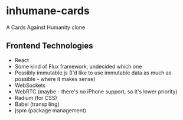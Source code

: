 # inhumane-cards
A Cards Against Humanity clone

## Frontend Technologies
* React
* Some kind of Flux framework, undecided which one
* Possibly immutable.js (I'd like to use immutable data as much as possible - where it makes sense)
* WebSockets
* WebRTC (maybe - there's no iPhone support, so it's lower priority)
* Radium (for CSS)
* Babel (transpiling)
* jspm (package management)
